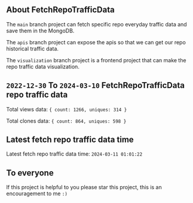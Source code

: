 ## About FetchRepoTrafficData

The `main` branch project can fetch specific repo everyday traffic data and save them in the MongoDB.

The `apis` branch project can expose the apis so that we can get our repo historical traffic data.

The `visualization` branch project is a frontend project that can make the repo traffic data visualization.

## `2022-12-30` To `2024-03-10` FetchRepoTrafficData repo traffic data

Total views data: `{ count: 1266, uniques: 314 }`

Total clones data: `{ count: 864, uniques: 598 }`

## Latest fetch repo traffic data time

Latest fetch repo traffic data time: `2024-03-11 01:01:22`

## To everyone

If this project is helpful to you please star this project, this is an encouragement to me `:)`



